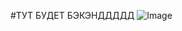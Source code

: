 #ТУТ БУДЕТ БЭКЭНДДДДД
![Image](https://github.com/user-attachments/assets/76e728ac-d25b-426c-8463-759519e03430)
